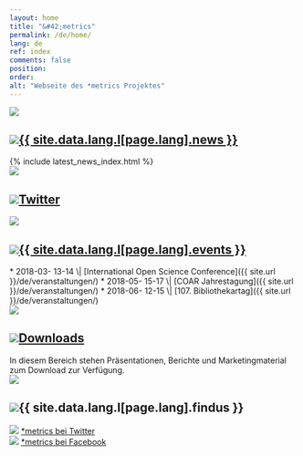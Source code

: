```yaml
---
layout: home
title: "&#42;metrics"
permalink: /de/home/
lang: de
ref: index
comments: false
position:
order:
alt: "Webseite des *metrics Projektes"
---
```

<!-- <div class="columns collapse mansonry__wrap">
<div id="masonry-container" class="small-collapse medium-collapse"> -->

<div id="masonry" class="cell grid-x small-collapse medium-collapse">

<!-- News -->
<div class="featurebox cell grid-x grid-container medium-6">
  <div class="hide-for-small-only cell medium-2 featurebox__icon">
    <img src="{{ site.baseurl }}/img/pulse.svg">
  </div>
  <div class="cell medium-10">
    <h2 class="featurebox__header"><img src="{{ site.baseurl }}/img/pulse.svg" class="show-for-small-only"><a href="{{ site.baseurl }}/de/meldungen/">{{ site.data.lang.l[page.lang].news }}</a></h2>
    <div class="featurebox__content">
      {% include latest_news_index.html %}
    </div>
  </div>
</div>

<!-- Twitter -->
<div class="featurebox cell grid-x grid-container medium-6">
  <div class="hide-for-small-only columns medium-2 featurebox__icon">
    <img src="{{ site.baseurl }}/img/twitter-alt.svg">
  </div>
  <div class="cell medium-10">
    <h2 class="featurebox__header"><img src="{{ site.baseurl }}/img/twitter-alt.svg" class="show-for-small-only"><a href="https://twitter.com/metrics_project">Twitter</a></h2>
    <div id="featurebox__content__twitter" class="featurebox__content">
    </div>
  </div>
</div>

<!-- Events -->
<div class="featurebox cell grid-x grid-container medium-6">
  <div class="hide-for-small-only columns medium-2 featurebox__icon">
    <img src="{{ site.baseurl }}/img/calendar.svg">
  </div>
  <div class="cell medium-10">
    <h2 class="featurebox__header"><img src="{{ site.baseurl }}/img/calendar.svg" class="show-for-small-only"><a href="{{ site.baseurl }}/en/events/">{{ site.data.lang.l[page.lang].events }}</a></h2>
<div class="featurebox__content" markdown="1">
<!-- Start editing content here -->
* 2018-03- 13-14 \| [International Open Science Conference]({{ site.url }}/de/veranstaltungen/)  
* 2018-05- 15-17 \| [COAR Jahrestagung]({{ site.url }}/de/veranstaltungen/)  
* 2018-06- 12-15 \| [107. Bibliothekartag]({{ site.url }}/de/veranstaltungen/)
<!-- Stop editing content here -->
</div>
  </div>
</div>

<!-- Downloads -->
<div class="featurebox cell grid-x grid-container medium-6">
  <div class="hide-for-small-only columns medium-2 featurebox__icon">
    <img src="{{ site.baseurl }}/img/download.svg">
  </div>
  <div class="cell medium-10">
    <h2 class="featurebox__header"><img src="{{ site.baseurl }}/img/download.svg" class="show-for-small-only"><a href="{{ site.baseurl }}/en/downloads/">Downloads</a></h2>
<div class="featurebox__content" markdown="1">
<!-- Start editing content here -->
In diesem Bereich stehen Präsentationen, Berichte und Marketingmaterial zum Download zur Verfügung.
<!-- Stop editing content here -->
</div>
  </div>
</div>

<!-- Find us at -->
<div class="featurebox cell grid-x grid-container medium-6">
  <div class="hide-for-small-only columns medium-2 featurebox__icon">
    <img src="{{ site.baseurl }}/img/email.svg">
  </div>
  <div class="cell medium-10">
    <h2 class="featurebox__header"><img src="{{ site.baseurl }}/img/email.svg" class="show-for-small-only">{{ site.data.lang.l[page.lang].findus }}</h2>
    <div class="featurebox__content">
      <img src="{{ site.baseurl }}/img/twitter-alt.svg"> <a href="https://twitter.com/metrics_project">*metrics bei Twitter</a> <br>
      <img src="{{ site.baseurl }}/img/facebook-alt.svg"> <a href="https://www.facebook.com/metricsproject">*metrics bei Facebook</a>
    </div>
  </div>
</div>

<!-- </div> -->
</div>
